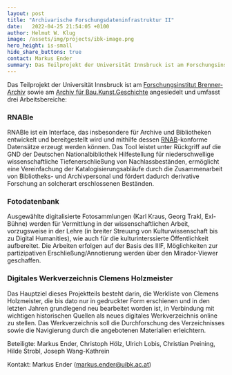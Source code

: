 ```yaml
---
layout: post
title: "Archivarische Forschungsdateninfrastruktur II"
date:   2022-04-25 21:54:05 +0100
author: Helmut W. Klug
image: /assets/img/projects/ibk-image.png
hero_height: is-small
hide_share_buttons: true
contact: Markus Ender
summary: Das Teilprojekt der Universität Innsbruck ist am Forschungsinstitut Brenner-Archiv sowie am Archiv für Bau.Kunst.Geschichte angesiedelt und umfasst die drei Arbeitsbereiche RNAB-Interface, Fotodatenbank und das digitale Werkverzeichnis Clemens Holzmeister.
---
```


Das Teilprojekt der Universität Innsbruck ist am [Forschungsinstitut Brenner-Archiv](https://www.uibk.ac.at/brenner-archiv/) sowie am [Archiv für Bau.Kunst.Geschichte](https://www.uibk.ac.at/archiv-baukunstgeschichte/) angesiedelt und umfasst drei Arbeitsbereiche:

### RNABle
RNABle ist ein Interface, das insbesondere für Archive und Bibliotheken entwickelt und bereitgestellt wird und mithilfe dessen [RNAB](https://d-nb.info/1250862868/34)-konforme Datensätze erzeugt werden können. Das Tool leistet unter Rückgriff auf die GND der Deutschen Nationalbibliothek Hilfestellung für niederschwellige wissenschaftliche Tiefenerschließung von Nachlassbeständen, ermöglicht eine Vereinfachung der Katalogisierungsabläufe durch die Zusammenarbeit von Bibliotheks- und Archivpersonal und fördert dadurch derivative Forschung an solcherart erschlossenen Beständen.

### Fotodatenbank
Ausgewählte digitalisierte Fotosammlungen (Karl Kraus, Georg Trakl, Exl-Bühne) werden für Vermittlung in der wissenschaftlichen Arbeit, vorzugsweise in der Lehre (in breiter Streuung von Kulturwissenschaft bis zu Digital Humanities), wie auch für die kulturinterssierte Öffentlichkeit aufbereitet. Die Arbeiten erfolgen auf der Basis des IIIF, Möglichkeiten zur partizipativen Erschließung/Annotierung werden über den Mirador-Viewer geschaffen.

### Digitales Werkverzeichnis Clemens Holzmeister
Das Hauptziel dieses Projektteils besteht darin, die Werkliste von Clemens Holzmeister, die bis dato nur in gedruckter Form erschienen und in den letzten Jahren grundlegend neu bearbeitet worden ist, in Verbindung mit wichtigen historischen Quellen als neues digitales Werkverzeichnis online zu stellen. Das Werkverzeichnis soll die Durchforschung des Verzeichnisses sowie die Navigierung durch die angebotenen Materialien erleichtern.

Beteiligte: Markus Ender, Christoph Hölz, Ulrich Lobis, Christian Preining, Hilde Strobl, Joseph Wang-Kathrein

Kontakt: Markus Ender (markus.ender@uibk.ac.at)
